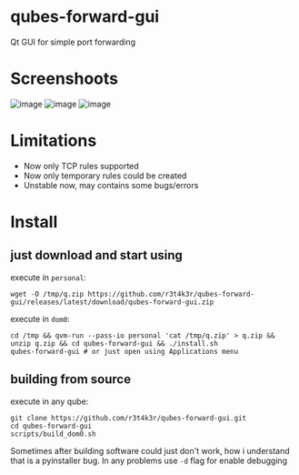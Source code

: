 # qubes-forward-gui
Qt GUI for simple port forwarding

# Screenshoots
![image](https://github.com/user-attachments/assets/60725e10-f744-4a24-9934-53d99322f793)
![image](https://github.com/user-attachments/assets/16061cc6-b592-4401-a786-d9986ca4d3e3)
![image](https://github.com/user-attachments/assets/91a4860e-37f8-4b6a-b0fb-dc2f6017e336)


# Limitations
- Now only TCP rules supported
- Now only temporary rules could be created
- Unstable now, may contains some bugs/errors

# Install
## just download and start using 
execute in `personal`:
```
wget -O /tmp/q.zip https://github.com/r3t4k3r/qubes-forward-gui/releases/latest/download/qubes-forward-gui.zip
```
execute in `dom0`:
```
cd /tmp && qvm-run --pass-io personal 'cat /tmp/q.zip' > q.zip && unzip q.zip && cd qubes-forward-gui && ./install.sh
qubes-forward-gui # or just open using Applications menu
```

## building from source
execute in any qube:
```
git clone https://github.com/r3t4k3r/qubes-forward-gui.git
cd qubes-forward-gui
scripts/build_dom0.sh
```

Sometimes after building software could just don't work, how i understand that is a pyinstaller bug. In any problems use `-d` flag for enable debugging

